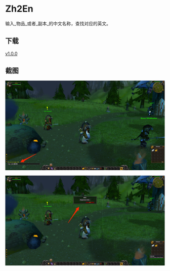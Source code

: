 # Zh2En

输入_物品_或者_副本_的中文名称，查找对应的英文。

## 下载

[v1.0.0](https://github.com/x1a0/vanilla-wow-addons/releases/download/Zh2Cn_v1.0.0/Zh2En_v1.0.0.zip)

## 截图

![slashcmd](https://raw.githubusercontent.com/x1a0/vanilla-wow-addons/master/Zh2En/screenshots/slashcmd.png)

![dialog](https://raw.githubusercontent.com/x1a0/vanilla-wow-addons/master/Zh2En/screenshots/dialog.png)
